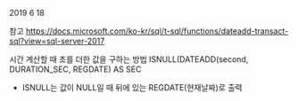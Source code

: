2019 6 18


참고 https://docs.microsoft.com/ko-kr/sql/t-sql/functions/dateadd-transact-sql?view=sql-server-2017

시간 계산할 때 초를 더한 값을 구하는 방법
ISNULL(DATEADD(second, DURATION_SEC, REGDATE) AS SEC

* ISNULL는 값이 NULL일 때 뒤에 있는 REGDATE(현재날짜)로 출력
